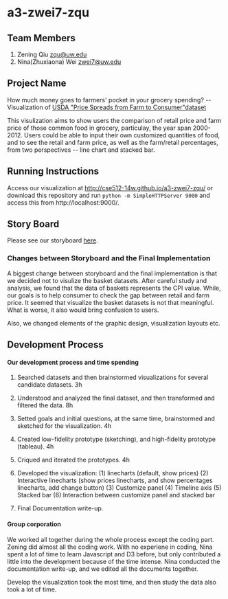 a3-zwei7-zqu
===============

## Team Members

1. Zening Qiu zqu@uw.edu
2. Nina(Zhuxiaona) Wei zwei7@uw.edu

## Project Name

How much money goes to farmers' pocket in your grocery spending? 
-- Visualization of [USDA "Price Spreads from Farm to Consumer"dataset](http://http://www.ers.usda.gov/data-products/price-spreads-from-farm-to-consumer.aspx#.UvesXEJdWP5)

This visulization aims to show users the comparison of retail price and farm price of those common food in grocery, particulay, the year span 2000-2012. Users could be able to input their own customized quantities of food, and to see the retail and farm price, as well as the farm/retail percentages, from two perspectives -- line chart and stacked bar.

## Running Instructions

Access our visualization at http://cse512-14w.github.io/a3-zwei7-zqu/ or download this repository and run `python -m SimpleHTTPServer 9000` and access this from http://localhost:9000/.


## Story Board

Please see our storyboard [here](http://).  

### Changes between Storyboard and the Final Implementation

A biggest change between storyboard and the final implementation is that we decided not to visulize the basket datasets. After careful study and analysis, we found that the data of baskets represents the CPI value. While, our goals is to help consumer to check the gap between retail and farm price. It seemed that visualize the basket datasets is not that meaningful. What is worse, it also would bring confusion to users. 

Also, we changed elements of the graphic design, visualization layouts etc.




## Development Process

#### Our development process and time spending

1. Searched datasets and then brainstormed visualizations for several candidate datasets. 
3h
2. Understood and analyzed the final dataset, and then transformed and filtered the data. 
8h
3. Setted goals and initial questions, at the same time, brainstormed and sketched for the visualization.
4h
4. Created low-fidelity prototype (sketching), and high-fidelity prototype (tableau).
4h
5. Criqued and iterated the prototypes. 
4h
6. Developed the visualization:
(1) linecharts (default, show prices)
(2) Interactive linecharts (show prices linecharts, and show percentages linecharts, add change button) 
(3) Customize panel 
(4) Timeline axis
(5) Stacked bar 
(6) Interaction between customize panel and stacked bar

7. Final Documentation write-up.

#### Group corporation
We worked all together during the whole process except the coding part. Zening did almost all the coding work. With no experiene in coding, Nina spent a lot of time to learn Javascript and D3 before, but only contributed a little into the development because of the time intense. Nina conducted the documentation write-up, and we edited all the documents together.

Develop the visualization took the most time, and then study the data also took a lot of time.
